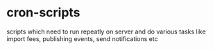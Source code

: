 cron-scripts
============

scripts which need to run repeatly on server and do various tasks like import fees, publishing events, send notifications etc